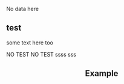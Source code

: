 No data here

## test


some text here too




NO TEST
NO TEST
ssss
sss


<div id="metatavu-custom-footer"><div align="center">
  <h2>Example</h2>
</div></div>